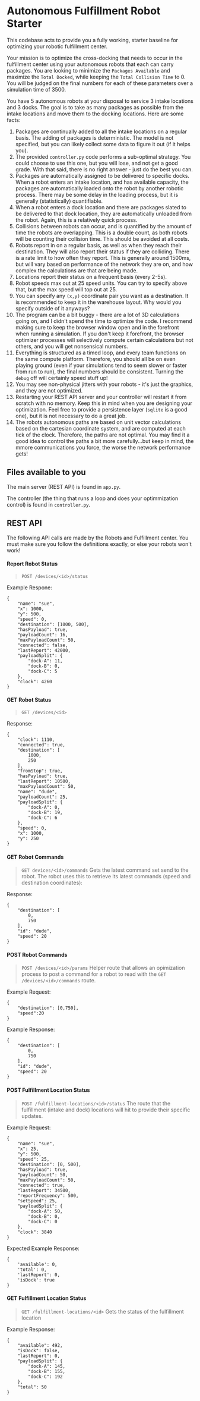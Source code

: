 # Autonomous Fulfillment Robot Starter

This codebase acts to provide you a fully working, starter baseline for optimizing your robotic fulfillment center.

Your mission is to optimize the cross-docking that needs to occur in the fulfillment center using your autonomous robots that each can carry packages.  You are looking to minimize the `Packages Available` and maximize the `Total Docked`, while keeping the `Total Collision Time` to 0.  You will be judged on the final numbers for each of these parameters over a simulation time of 3500.

You have 5 autonomous robots at your disposal to service 3 intake locations and 3 docks.  The goal is to take as many packages as possible from the intake locations and move them to the docking locations.  Here are some facts:

1. Packages are continually added to all the intake locations on a regular basis.  The adding of packages is deterministic.  The model is not specified, but you can likely collect some data to figure it out (if it helps you).
2. The provided `controller.py` code performs a sub-optimal strategy.  You could choose to use this one, but you will lose, and not get a good grade.  With that said, there is no right answer - just do the best you can.
3. Packages are automatically assigned to be delivered to specific docks.  When a robot enters an intake location, and has available capacity, the packages are automatically loaded onto the robot by another robotic process.  There may be some delay in the loading process, but it is generally (statistically) quantifiable.
4. When a robot enters a dock location and there are packages slated to be delivered to that dock location, they are automatically unloaded from the robot.  Again, this is a relatively quick process.
5. Collisions between robots can occur, and is quantified by the amount of time the robots are overlapping.  This is a double count, as both robots will be counting their collision time.  This should be avoided at all costs.
6. Robots report in on a regular basis, as well as when they reach their destination.  They will also report their status if they are colliding.  There is a rate limit to how often they report.  This is generally around 1500ms, but will vary based on performance of the network they are on, and how complex the calculations are that are being made.
7. Locations report their status on a frequent basis (every 2-5s).  
8. Robot speeds max out at 25 speed units.  You can try to specify above that, but the max speed will top out at 25.
9.  You can specify any `(x,y)` coordinate pair you want as a destination.  It is recommended to keep it in the warehouse layout.  Why would you specify outside of it anyways?
10. The program can be a bit buggy - there are a lot of 3D calculations going on, and I didn't spend the time to optimize the code.  I recommend making sure to keep the browser window open and in the forefront when running a simulation.  If you don't keep it forefront, the browser optimizer processes will selectively compute certain calculations but not others, and you will get nonsensical numbers.
11.  Everything is structured as a timed loop, and every team functions on the same compute platform.  Therefore, you should all be on even playing ground (even if your simulations tend to seem slower or faster from run to run), the final numbers should be consistent.  Turning the `debug` off will certainly speed stuff up!
12. You may see non-physical jitters with your robots - it's just the graphics, and they are not optimized.
14. Restarting your REST API server and your controller will restart it from scratch with no memory.  Keep this in mind when you are designing your optimization.  Feel free to provide a persistence layer (`sqlite` is a good one), but it is not necessary to do a great job.
15. The robots autonomous paths are based on unit vector calculations based on the cartesian coordinate system, and are computed at each tick of the clock.  Therefore, the paths are not optimal.  You may find it a good idea to control the paths a bit more carefully...but keep in mind, the mmore communications you force, the worse the network performance gets!


## Files available to you
The main server (REST API) is found in `app.py`.  

The controller (the thing that runs a loop and does your optimmization control) is found in `controller.py`.


## REST API
The following API calls are made by the Robots and Fulfillment center.  You must make sure you follow the definitions exactly, or else your robots won't work!

#### Report Robot Status
> `POST /devices/<id>/status`

Example Respone:
```
{
	"name": "sue",
	"x": 1000,
	"y": 500,
	"speed": 0,
	"destination": [1000, 500],
	"hasPayload": true,
	"payloadCount": 16,
	"maxPayloadCount": 50,
	"connected": false,
	"lastReport": 42000,
	"payloadSplit": {
		"dock-A": 11,
		"dock-B": 0,
		"dock-C": 5
	},
	"clock": 4260
}
```


#### GET Robot Status
> `GET /devices/<id>`

Response:
```
{
    "clock": 1110,
    "connected": true,
    "destination": [
        1000,
        250
    ],
    "fromStop": true,
    "hasPayload": true,
    "lastReport": 10500,
    "maxPayloadCount": 50,
    "name": "dude",
    "payloadCount": 25,
    "payloadSplit": {
        "dock-A": 0,
        "dock-B": 19,
        "dock-C": 6
    },
    "speed": 0,
    "x": 1000,
    "y": 250
}
```

#### GET Robot Commands
> `GET devices/<id>/commands`
Gets the latest command set send to the robot.  The robot uses this to retrieve its latest commands (speed and destination coordinates):

Response:
```
{
    "destination": [
        0,
        750
    ],
    "id": "dude",
    "speed": 20
}
```


#### POST Robot Commands
> `POST /devices/<id>/params`
Helper route that allows an opimization process to post a command for a robot to read with the `GET /devices/<id>/commands` route.

Example Request:
```
{
    "destination": [0,750],
    "speed":20
}
```

Example Response:
```
{
    "destination": [
        0,
        750
    ],
    "id": "dude",
    "speed": 20
}
```

#### POST Fulfillment Location Status
> `POST /fulfillment-locations/<id>/status`
The route that the fulfillment (intake and dock) locations will hit to provide their specific updates.

Example Request:
```
{
	"name": "sue",
	"x": 25,
	"y": 500,
	"speed": 25,
	"destination": [0, 500],
	"hasPayload": true,
	"payloadCount": 50,
	"maxPayloadCount": 50,
	"connected": true,
	"lastReport": 34500,
	"reportFrequency": 500,
	"setSpeed": 25,
	"payloadSplit": {
		"dock-A": 50,
		"dock-B": 0,
		"dock-C": 0
	},
	"clock": 3840
}
```

Expected Example Response:
```
{
	'available': 0,
	'total': 0,
	'lastReport': 0,
	'isDock': true
}
```

#### GET Fulfillment Location Status
> `GET /fulfillment-locations/<id>`
Gets the status of the fulfillment location

Example Response:
```
{
    "available": 492,
    "isDock": false,
    "lastReport": 0,
    "payloadSplit": {
        "dock-A": 145,
        "dock-B": 155,
        "dock-C": 192
    },
    "total": 50
}
```